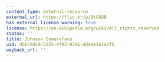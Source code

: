 ```yaml
---
content_type: external-resource
external_url: https://flic.kr/p/9tC6DB
has_external_license_warning: true
license: https://en.wikipedia.org/wiki/All_rights_reserved
status: ''
title: Johnson Cameraface
uid: db6c0dcd-5225-4f93-9346-dda4e1a1a2f6
wayback_url: ''
---
```

